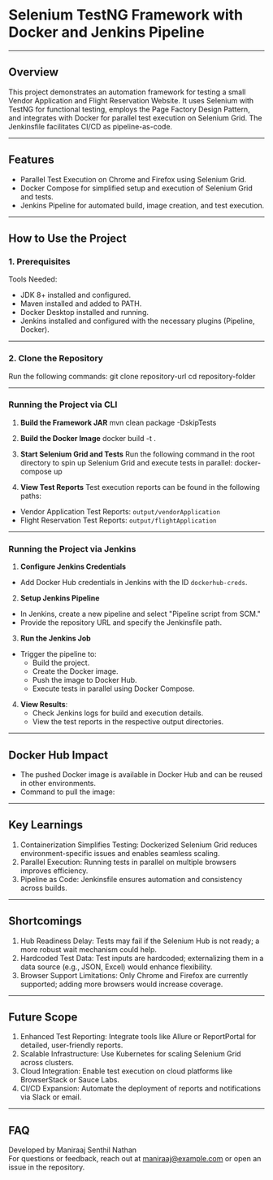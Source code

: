 # Selenium TestNG Framework with Docker and Jenkins Pipeline

---

## Overview
This project demonstrates an automation framework for testing a small Vendor Application and Flight Reservation Website. It uses Selenium with TestNG for functional testing, employs the Page Factory Design Pattern, and integrates with Docker for parallel test execution on Selenium Grid. The Jenkinsfile facilitates CI/CD as pipeline-as-code.

---

## Features
- Parallel Test Execution on Chrome and Firefox using Selenium Grid.
- Docker Compose for simplified setup and execution of Selenium Grid and tests.
- Jenkins Pipeline for automated build, image creation, and test execution.

---

## How to Use the Project

### 1. Prerequisites
Tools Needed:
- JDK 8+ installed and configured.
- Maven installed and added to PATH.
- Docker Desktop installed and running.
- Jenkins installed and configured with the necessary plugins (Pipeline, Docker).

---

### 2. Clone the Repository
Run the following commands: 
git clone repository-url cd repository-folder


---

### Running the Project via CLI

1. **Build the Framework JAR**
mvn clean package -DskipTests

2. **Build the Docker Image**
docker build -t <your-docker-image-name> .

3. **Start Selenium Grid and Tests**
Run the following command in the root directory to spin up Selenium Grid and execute tests in parallel:
docker-compose up


4. **View Test Reports**
Test execution reports can be found in the following paths:
- Vendor Application Test Reports: `output/vendorApplication`
- Flight Reservation Test Reports: `output/flightApplication`

---

### Running the Project via Jenkins

1. **Configure Jenkins Credentials**
- Add Docker Hub credentials in Jenkins with the ID `dockerhub-creds`.

2. **Setup Jenkins Pipeline**
- In Jenkins, create a new pipeline and select "Pipeline script from SCM."
- Provide the repository URL and specify the Jenkinsfile path.

3. **Run the Jenkins Job**
- Trigger the pipeline to:
  - Build the project.
  - Create the Docker image.
  - Push the image to Docker Hub.
  - Execute tests in parallel using Docker Compose.

4. **View Results**:
   - Check Jenkins logs for build and execution details.
   - View the test reports in the respective output directories.

---

## Docker Hub Impact

- The pushed Docker image is available in Docker Hub and can be reused in other environments.
- Command to pull the image:

---

## Key Learnings
1. Containerization Simplifies Testing: Dockerized Selenium Grid reduces environment-specific issues and enables seamless scaling.
2. Parallel Execution: Running tests in parallel on multiple browsers improves efficiency.
3. Pipeline as Code: Jenkinsfile ensures automation and consistency across builds.

---

## Shortcomings
1. Hub Readiness Delay: Tests may fail if the Selenium Hub is not ready; a more robust wait mechanism could help.
2. Hardcoded Test Data: Test inputs are hardcoded; externalizing them in a data source (e.g., JSON, Excel) would enhance flexibility.
3. Browser Support Limitations: Only Chrome and Firefox are currently supported; adding more browsers would increase coverage.

---

## Future Scope
1. Enhanced Test Reporting: Integrate tools like Allure or ReportPortal for detailed, user-friendly reports.
2. Scalable Infrastructure: Use Kubernetes for scaling Selenium Grid across clusters.
3. Cloud Integration: Enable test execution on cloud platforms like BrowserStack or Sauce Labs.
4. CI/CD Expansion: Automate the deployment of reports and notifications via Slack or email.

---

## FAQ
Developed by Maniraaj Senthil Nathan  
For questions or feedback, reach out at maniraaj@example.com or open an issue in the repository.

